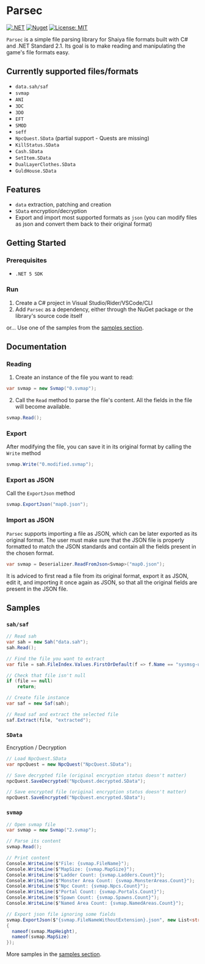 # Parsec
[![.NET](https://github.com/matigramirez/Parsec/actions/workflows/dotnet.yml/badge.svg?branch=main)](https://github.com/matigramirez/Parsec/actions/workflows/dotnet.yml)
[![Nuget](https://img.shields.io/nuget/v/Parsec.svg)](https://www.nuget.org/packages/Parsec/)
[![License: MIT](https://img.shields.io/badge/License-MIT-yellow.svg)](https://opensource.org/licenses/MIT)

`Parsec` is a simple file parsing library for Shaiya file formats built with C# and .NET Standard 2.1. Its goal is to make reading and manipulating the game's file formats easy.

## Currently supported files/formats
- `data.sah/saf`
- `svmap`
- `ANI`
- `3DC`
- `3DO`
- `EFT`
- `SMOD`
- `seff`
- `NpcQuest.SData` (partial support - Quests are missing)
- `KillStatus.SData`
- `Cash.SData`
- `SetItem.SData`
- `DualLayerClothes.SData`
- `GuldHouse.SData`

## Features
- `data` extraction, patching and creation
- `SData` encryption/decryption
- Export and import most supported formats as `json` (you can modify files as json and convert them back to their original format)

## Getting Started
### Prerequisites
- `.NET 5 SDK`

### Run
1. Create a C# project in Visual Studio/Rider/VSCode/CLI
2. Add `Parsec` as a dependency, either through the NuGet package or the library's source code itself

or... Use one of the samples from the [samples section](https://github.com/matigramirez/Parsec/tree/main/samples).

## Documentation
### Reading
1. Create an instance of the file you want to read:
```cs
var svmap = new Svmap("0.svmap");
```
2. Call the `Read` method to parse the file's content. All the fields in the file will become available.
```cs
svmap.Read();
```

### Export
After modifying the file, you can save it in its original format by calling the `Write` method
```cs
svmap.Write("0.modified.svmap");
```

### Export as JSON
Call the `ExportJson` method
```cs
svmap.ExportJson("map0.json");
```

### Import as JSON
`Parsec` supports importing a file as JSON, which can be later exported as its original format. The user must make sure that the JSON file is properly formatted to match the JSON standards and contain all the fields present in the chosen format.
```cs
var svmap = Deserializer.ReadFromJson<Svmap>("map0.json");
```
It is adviced to first read a file from its original format, export it as JSON, edit it, and importing it once again as JSON, so that all the original fields are present in the JSON file.

## Samples
### `sah/saf`
```cs
// Read sah
var sah = new Sah("data.sah");
sah.Read();

// Find the file you want to extract
var file = sah.FileIndex.Values.FirstOrDefault(f => f.Name == "sysmsg-uni.txt");

// Check that file isn't null
if (file == null)
    return;

// Create file instance
var saf = new Saf(sah);

// Read saf and extract the selected file
saf.Extract(file, "extracted");
```

### `SData`
Encryption / Decryption
```cs
// Load NpcQuest.SData
var npcQuest = new NpcQuest("NpcQuest.SData");

// Save decrypted file (original encryption status doesn't matter)
npcQuest.SaveDecrypted("NpcQuest.decrypted.SData");

// Save encrypted file (original encryption status doesn't matter)
npcQuest.SaveEncrypted("NpcQuest.encrypted.SData");
```

### `svmap`
```cs
// Open svmap file
var svmap = new Svmap("2.svmap");

// Parse its content
svmap.Read();

// Print content
Console.WriteLine($"File: {svmap.FileName}");
Console.WriteLine($"MapSize: {svmap.MapSize}");
Console.WriteLine($"Ladder Count: {svmap.Ladders.Count}");
Console.WriteLine($"Monster Area Count: {svmap.MonsterAreas.Count}");
Console.WriteLine($"Npc Count: {svmap.Npcs.Count}");
Console.WriteLine($"Portal Count: {svmap.Portals.Count}");
Console.WriteLine($"Spawn Count: {svmap.Spawns.Count}");
Console.WriteLine($"Named Area Count: {svmap.NamedAreas.Count}");

// Export json file ignoring some fields
svmap.ExportJson($"{svmap.FileNameWithoutExtension}.json", new List<string>
{
  nameof(svmap.MapHeight),
  nameof(svmap.MapSize)
});
```

More samples in the [samples section](https://github.com/matigramirez/Parsec/tree/main/samples).

